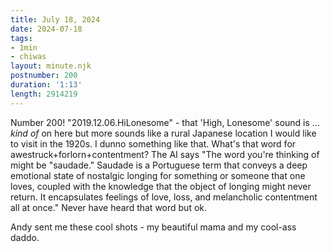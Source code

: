```yaml
---
title: July 18, 2024
date: 2024-07-18
tags:
- 1min
- chiwas
layout: minute.njk
postnumber: 200
duration: '1:13'
length: 2914219
---
```

Number 200! "2019.12.06.HiLonesome" - that 'High, Lonesome' sound is ... *kind of* on here but more sounds like a rural Japanese location I would like to visit in the 1920s. I dunno something like that. What's that word for awestruck+forlorn+contentment? The AI says "The word you're thinking of might be "saudade." Saudade is a Portuguese term that conveys a deep emotional state of nostalgic longing for something or someone that one loves, coupled with the knowledge that the object of longing might never return. It encapsulates feelings of love, loss, and melancholic contentment all at once." Never have heard that word but ok.

Andy sent me these cool shots - my beautiful mama and my cool-ass daddo. 